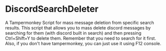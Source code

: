 # DiscordSearchDeleter
A Tampermonkey Script for mass message deletion from specific search results. 
This script that allows you to mass delete discord messages by searching for them (with discord built in search) and then pressing Ctrl+Shift+Y to delete them. Remember that you need to search for it first. Also, if you don't have tampermonkey, you can just use it using F12 console. 

